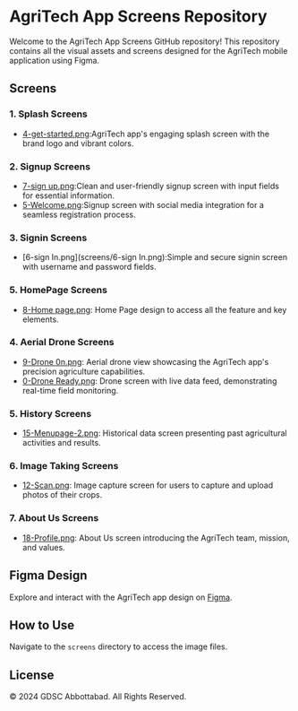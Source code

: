 # AgriTech App Screens Repository

Welcome to the AgriTech App Screens GitHub repository! This repository contains all the visual assets and screens designed for the AgriTech mobile application using Figma.

## Screens

### 1. Splash Screens
- [4-get-started.png](4-get-started.png):AgriTech app's engaging splash screen with the brand logo and vibrant colors.

### 2. Signup Screens
- [7-sign up.png](screens/7-signup.png):Clean and user-friendly signup screen with input fields for essential information.
- [5-Welcome.png](screens/5-Welcome.png):Signup screen with social media integration for a seamless registration process.

### 3. Signin Screens
- [6-sign In.png](screens/6-sign In.png):Simple and secure signin screen with username and password fields.

### 5. HomePage Screens
- [8-Home page.png](screens/8-Homepage.png): Home Page design to access all the feature and key elements.
  
### 4. Aerial Drone Screens
- [9-Drone 0n.png](screens/9-Drone0n.png): Aerial drone view showcasing the AgriTech app's precision agriculture capabilities.
- [0-Drone Ready.png](screens/10-DroneReady.png): Drone screen with live data feed, demonstrating real-time field monitoring.

### 5. History Screens
- [15-Menupage-2.png](screens/15-Menupage-2.png): Historical data screen presenting past agricultural activities and results.

### 6. Image Taking Screens
- [12-Scan.png](screens/12-Scan.png): Image capture screen for users to capture and upload photos of their crops.

### 7. About Us Screens
- [18-Profile.png](screens/18-Profile.png): About Us screen introducing the AgriTech team, mission, and values.

## Figma Design
Explore and interact with the AgriTech app design on [Figma](https://www.figma.com/file/znLw7tKST7d7viwFNPAl0Q/DETECTION-DISEASE?type=design&node-id=0-1&mode=design&t=tEC3DldRhDp3Rjia-0).

## How to Use

Navigate to the `screens` directory to access the image files.

## License
© 2024 GDSC Abbottabad. All Rights Reserved.

